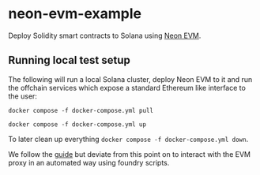 # neon-evm-example

Deploy Solidity smart contracts to Solana using [Neon EVM](https://neonevm.org/).

## Running local test setup

The following will run a local Solana cluster, deploy Neon EVM to it and run the offchain services which expose a standard Ethereum like interface to the user:

`docker compose -f docker-compose.yml pull`

`docker compose -f docker-compose.yml up`

To later clean up everything `docker compose -f docker-compose.yml down`.

We follow the [guide](https://neonevm.org/docs/operating/basic) but deviate from this point on to interact with the EVM proxy in an automated way using foundry scripts.